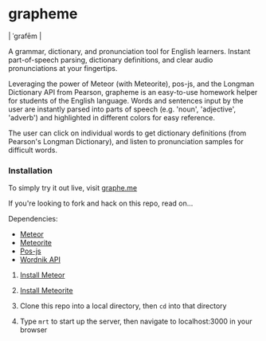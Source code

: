 grapheme 
========
| ˈgrafēm |

A grammar, dictionary, and pronunciation tool for English learners. Instant part-of-speech parsing, dictionary definitions, and clear audio pronunciations at your fingertips.

Leveraging the power of Meteor (with Meteorite), pos-js, and the Longman Dictionary API from Pearson, grapheme is an easy-to-use homework helper for students of the English language. Words and sentences input by the user are instantly parsed into parts of speech (e.g. 'noun', 'adjective', 'adverb') and highlighted in different colors for easy reference.

The user can click on individual words to get dictionary definitions (from Pearson's Longman Dictionary), and listen to pronunciation samples for difficult words.


### Installation

To simply try it out live, visit [graphe.me](http://graphe.me/)

If you're looking to fork and hack on this repo, read on...

Dependencies:
* [Meteor](http://meteor.com/)
* [Meteorite](http://oortcloud.github.com/meteorite/)
* [Pos-js](https://github.com/neopunisher/pos-js)
* [Wordnik API](http://developer.wordnik.com/)

1) [Install Meteor](https://github.com/meteor/meteor)

2) [Install Meteorite](https://github.com/oortcloud/meteorite)

3) Clone this repo into a local directory, then `cd` into that directory

4) Type `mrt` to start up the server, then navigate to localhost:3000 in your browser
